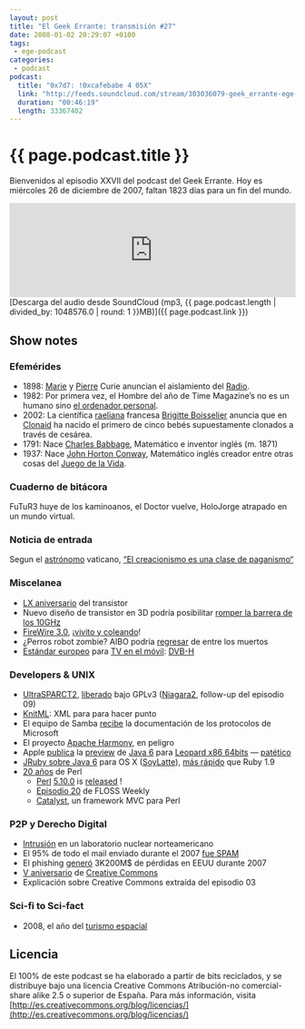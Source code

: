 ```yaml
---
layout: post
title: "El Geek Errante: transmisión #27"
date: 2008-01-02 20:29:07 +0100
tags:
 - ege-podcast
categories:
 - podcast
podcast:
  title: "0x7d7: !0xcafebabe 4 05X"
  link: "http://feeds.soundcloud.com/stream/303036079-geek_errante-ege-podcast-ep27.mp3"
  duration: "00:46:19"
  length: 33367402
---
```


# {{ page.podcast.title }}
Bienvenidos al episodio XXVII del podcast del Geek Errante. Hoy es miércoles 26 de diciembre de 2007, faltan 1823 días para un fin del mundo.

<iframe width="100%" height="166" scrolling="no" frameborder="no" src="https://w.soundcloud.com/player/?url=https%3A//api.soundcloud.com/tracks/303036079&amp;color=ff5500&amp;auto_play=false&amp;hide_related=false&amp;show_comments=true&amp;show_user=true&amp;show_reposts=false"></iframe>
[Descarga del audio desde SoundCloud (mp3, {{ page.podcast.length | divided_by: 1048576.0 | round: 1 }}MB)]({{ page.podcast.link }})

## Show notes

### Efemérides
- 1898: [Marie](https://en.wikipedia.org/wiki/Marie_Curie) y [Pierre](https://en.wikipedia.org/wiki/Pierre_Curie) Curie anuncian el aislamiento del [Radio](https://en.wikipedia.org/wiki/Radium).
- 1982: Por primera vez, el Hombre del año de Time Magazine’s no es un humano sino [el ordenador personal](http://content.time.com/time/covers/0,16641,19830103,00.html).
- 2002: La científica [raeliana](https://en.wikipedia.org/wiki/Ra%C3%ABlism) francesa [Brigitte Boisselier](https://en.wikipedia.org/wiki/Brigitte_Boisselier) anuncia que en [Clonaid](https://en.wikipedia.org/wiki/Clonaid) ha nacido el primero de cinco bebés supuestamente clonados a través de cesárea.
- 1791: Nace [Charles Babbage](https://en.wikipedia.org/wiki/Charles_Babbage), Matemático e inventor inglés (m. 1871)
- 1937: Nace [John Horton Conway](https://en.wikipedia.org/wiki/John_Horton_Conway), Matemático inglés creador entre otras cosas del [Juego de la Vida](https://en.wikipedia.org/wiki/Conway's_Game_of_Life).

### Cuaderno de bitácora
FuTuR3 huye de los kaminoanos, el Doctor vuelve, HoloJorge atrapado en un mundo virtual.

### Noticia de entrada
Segun el [astrónomo](https://en.wikipedia.org/wiki/Guy_Consolmagno) vaticano, [“El creacionismo es una clase de paganismo“](https://www.reddit.com/r/reddit.com/comments/5fdh/creationism_dismissed_as_a_kind_of_paganism_by/)

### Miscelanea
- [LX aniversario](https://www.engadget.com/2007/12/16/sixty-years-ago-today-the-transistor-and-modern-electronics/) del transistor
- Nuevo diseño de transistor en 3D podría posibilitar [romper la barrera de los 10GHz](http://arstechnica.com/gadgets/2007/12/new-transistor-design-may-kick-off-race-to-10ghz/)
- [FireWire 3.0](https://en.wikipedia.org/wiki/IEEE_1394#FireWire_S1600_and_S3200), ¡[vivito y coleando](https://hardware.slashdot.org/story/07/12/14/2037209/firewire-spec-to-boost-data-speeds-to-32-gbps)!
- ¿Perros robot zombie? AIBO podría [regresar](https://www.engadget.com/2007/12/09/is-aibo-returning-from-the-dead/) de entre los muertos
- [Estándar europeo](http://web.archive.org/web/20071201083428/http://today.reuters.com/news/articlenews.aspx?type=technologyNews&storyid=2007-11-29T121827Z_01_L29516007_RTRUKOC_0_US-EU-TELECOMS-TELEVISION.xml) para [TV en el móvil](https://hipertextual.com/archivo/2007/11/dvb-h-sera-el-estandar-en-europa-para-la-tv-en-el-movil/): [DVB-H](https://www.dvb.org/)

### Developers & UNIX
- [UltraSPARCT2](http://www.internetnews.com/dev-news/article.php/3715726), [liberado](https://hardware.slashdot.org/story/07/12/12/2250242/sun-niagara-2-cpu-now-open-source) bajo GPLv3 ([Niagara2](https://en.wikipedia.org/wiki/OpenSPARC), follow-up del episodio 09)
- [KnitML](http://boingboing.net/2007/12/12/knitml-standardsdefi.html): XML para para hacer punto
- El equipo de Samba [recibe](http://web.archive.org/web/20081227075754/http://news.samba.org/announcements/pfif/) la documentación de los protocolos de Microsoft
- El proyecto [Apache Harmony](https://en.wikipedia.org/wiki/Apache_Harmony), en peligro
- Apple [publica](http://web.archive.org/web/20081210031509/http://developer.apple.com/java/) la [preview](https://www.engadget.com/2007/12/19/java-6-developer-preview-now-available-for-leopard/) de [Java 6](http://www.javalobby.org/java/forums/t104771.html?) para [Leopard x86 64bits](http://web.archive.org/web/20081021062832/http://cld.blog-city.com/apple_throws_a_small_bone_to_java_developers_soylatte_offer.htm) — [patético](http://www.cultofmac.com/1586/apple-puts-out-java-6-for-leopard-only-pathetic/1586/)
- [JRuby sobre Java 6](http://headius.blogspot.com.es/2007/11/java-6-port-for-os-x-tiger-and-leopard.html) para OS X ([SoyLatte](http://landonf.bikemonkey.org/static/soylatte/)), [más rápido](https://groups.google.com/forum/#!topic/jruby-developers/MEvrxZC4vDU) que Ruby 1.9
- [20 años](http://archive.wired.com/science/discoveries/news/2007/12/dayintech_1218) de Perl
    - [Perl](http://grokbase.com/t/perl/perl5-porters/07cj290tar/perl-5-10-0-is-released) [5.10.0](http://search.cpan.org/~rgarcia/perl-5.10.0/pod/perl5100delta.pod) is [released](https://developers.slashdot.org/story/07/12/19/133214/perl-510-20-year-anniversary) !
    - [Episodio 20](https://www.twit.tv/shows/floss-weekly/episodes/20) de FLOSS Weekly
    - [Catalyst](http://www.catalystframework.org/), un framework MVC para Perl

### P2P y Derecho Digital
- [Intrusión](http://web.archive.org/web/20081121105357/http://www.kriptopolis.org/intrusion-en-laboratorio-nuclear-norteamericano) en un laboratorio nuclear norteamericano
- El 95% de todo el mail enviado durante el 2007 [fue SPAM](https://www.cnet.com/news/study-95-percent-of-all-e-mail-sent-in-2007-was-spam/)
- El phishing [generó](https://it.slashdot.org/story/07/12/19/1528248/32-billion-dollars-lost-to-phishing-in-2007) 3K200M$ de pérdidas en EEUU durante 2007
- [V aniversario](http://es.creativecommons.org/blog/quinto-aniversario/) de [Creative Commons](http://www.20minutos.es/noticia/322028/0/cumple/creative/commons/)
- Explicación sobre Creative Commons extraída del episodio 03

### Sci-fi to Sci-fact
- 2008, el año del [turismo espacial](https://science.slashdot.org/story/07/12/10/1318213/2008-the-year-of-the-spaceship)

## Licencia
El 100% de este podcast se ha elaborado a partir de bits reciclados, y se distribuye bajo una licencia Creative Commons Atribución-no comercial-share alike 2.5 o superior de España. Para más información, visita [http://es.creativecommons.org/blog/licencias/](http://es.creativecommons.org/blog/licencias/)

